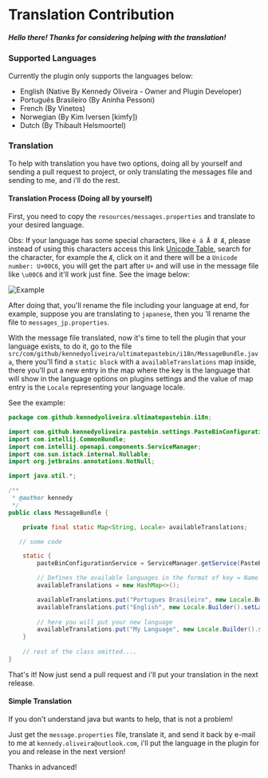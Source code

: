 # Translation Contribution

##### Hello there! Thanks for considering helping with the translation!

### Supported Languages

Currently the plugin only supports the languages below:

- English (Native By Kennedy Oliveira - Owner and Plugin Developer)
- Português Brasileiro (By Aninha Pessoni)
- French (By Vinetos)
- Norwegian (By Kim Iversen [kimfy])
- Dutch (By Thibault Helsmoortel)

### Translation

To help with translation you have two options, doing all by yourself and sending a pull request to project, or only translating the messages file and sending to me, and i'll do the rest.

#### Translation Process (Doing all by yourself)

First, you need to copy the `resources/messages.properties` and translate to your desired language.

Obs: If your language has some special characters, like `é á Å Ø Æ`, please instead of using this characters access this link [Unicode Table](http://unicode-table.com/en/), search for the character, for example the `Æ`, click on it and there will be a `Unicode number: U+00C6`, you will get the part after `U+` and will use in the message file like `\u00C6` and it'll work just fine. See the image below:

![Example](https://www.evernote.com/l/AdL1RDAKNiFCxa2nQ988hVdnW1FO02q1l-AB/image.png)

After doing that, you'll rename the file including your language at end, for example, suppose you are translating to `japanese`,
then you 'll rename the file to `messages_jp.properties`.

With the message file translated, now it's time to tell the plugin that your language exists, to do it, go to the file 
`src/com/github/kennedyoliveira/ultimatepastebin/i18n/MessageBundle.java`, there you'll find a `static block` with a
`availableTranslations` map inside, there you'll put a new entry in the map where the key is the language that will show
in the language options on plugins settings and the value of map entry is the `Locale` representing your language locale.

See the example:

```java
package com.github.kennedyoliveira.ultimatepastebin.i18n;

import com.github.kennedyoliveira.pastebin.settings.PasteBinConfigurationService;
import com.intellij.CommonBundle;
import com.intellij.openapi.components.ServiceManager;
import com.sun.istack.internal.Nullable;
import org.jetbrains.annotations.NotNull;

import java.util.*;

/**
 * @author kennedy
 */
public class MessageBundle {

    private final static Map<String, Locale> availableTranslations;

   // some code

    static {
        pasteBinConfigurationService = ServiceManager.getService(PasteBinConfigurationService.class);

        // Defines the available languages in the format of key = Name of the language, Value the locale used
        availableTranslations = new HashMap<>();

        availableTranslations.put("Portugues Brasileiro", new Locale.Builder().setLanguage("pt").setRegion("BR").build());
        availableTranslations.put("English", new Locale.Builder().setLanguage("en").build());
        
        // here you will put your new language
        availableTranslations.put("My Language", new Locale.Builder().setLanguage("lg").build());
    }
    
    // rest of the class omitted....
}
```

That's it! Now just send a pull request and i'll put your translation in the next release.

#### Simple Translation

If you don't understand java but wants to help, that is not a problem!

Just get the `message.properties` file, translate it, and send it back by e-mail to me at `kennedy.oliveira@outlook.com`,
i'll put the language in the plugin for you and release in the next version!

Thanks in advanced!
